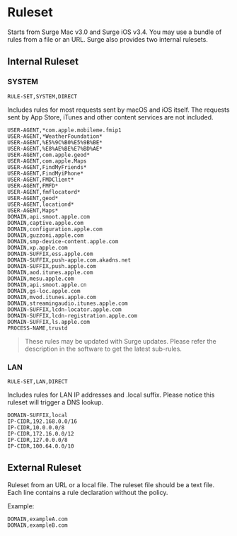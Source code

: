 # Ruleset

Starts from Surge Mac v3.0 and Surge iOS v3.4. You may use a bundle of  rules from a file or an URL. Surge also provides two internal rulesets.

## Internal Ruleset

### SYSTEM

`RULE-SET,SYSTEM,DIRECT`

Includes rules for most requests sent by macOS and iOS itself. The requests sent by App Store, iTunes and other content services are not included.

```
USER-AGENT,*com.apple.mobileme.fmip1
USER-AGENT,*WeatherFoundation*
USER-AGENT,%E5%9C%B0%E5%9B%BE*
USER-AGENT,%E8%AE%BE%E7%BD%AE*
USER-AGENT,com.apple.geod*
USER-AGENT,com.apple.Maps
USER-AGENT,FindMyFriends*
USER-AGENT,FindMyiPhone*
USER-AGENT,FMDClient*
USER-AGENT,FMFD*
USER-AGENT,fmflocatord*
USER-AGENT,geod*
USER-AGENT,locationd*
USER-AGENT,Maps*
DOMAIN,api.smoot.apple.com
DOMAIN,captive.apple.com
DOMAIN,configuration.apple.com
DOMAIN,guzzoni.apple.com
DOMAIN,smp-device-content.apple.com
DOMAIN,xp.apple.com
DOMAIN-SUFFIX,ess.apple.com
DOMAIN-SUFFIX,push-apple.com.akadns.net
DOMAIN-SUFFIX,push.apple.com
DOMAIN,aod.itunes.apple.com
DOMAIN,mesu.apple.com
DOMAIN,api.smoot.apple.cn
DOMAIN,gs-loc.apple.com
DOMAIN,mvod.itunes.apple.com
DOMAIN,streamingaudio.itunes.apple.com
DOMAIN-SUFFIX,lcdn-locator.apple.com
DOMAIN-SUFFIX,lcdn-registration.apple.com
DOMAIN-SUFFIX,ls.apple.com
PROCESS-NAME,trustd
```

> These rules may be updated with Surge updates. Please refer the description in the software to get the latest sub-rules.


### LAN

`RULE-SET,LAN,DIRECT`

Includes rules for LAN IP addresses and .local suffix. Please notice this ruleset will trigger a DNS lookup.

```
DOMAIN-SUFFIX,local
IP-CIDR,192.168.0.0/16
IP-CIDR,10.0.0.0/8
IP-CIDR,172.16.0.0/12
IP-CIDR,127.0.0.0/8
IP-CIDR,100.64.0.0/10
```


## External Ruleset

Ruleset from an URL or a local file. The ruleset file should be a text file. Each line contains a rule declaration without the policy.

Example:

```
DOMAIN,exampleA.com
DOMAIN,exampleB.com
```